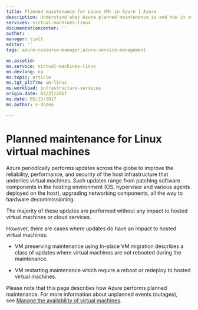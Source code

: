```yaml
---
title: Planned maintenance for Liunx VMs in Azure | Azure
description: Understand what Azure planned maintenance is and how it affects your Windows virtual machines running in Azure.
services: virtual-machines-linux
documentationcenter: ''
author: 
manager: timlt
editor: ''
tags: azure-resource-manager,azure-service-management

ms.assetid: 
ms.service: virtual-machines-linux
ms.devlang: na
ms.topic: article
ms.tgt_pltfrm: vm-linux
ms.workload: infrastructure-services
origin.date: 03/27/2017
ms.date: 05/15/2017
ms.author: v-dazen

---
```


# Planned maintenance for Linux virtual machines 

Azure periodically performs updates across the globe to
improve the reliability, performance, and security of the host
infrastructure that underlies virtual machines. Such updates range from
patching software components in the hosting environment (OS, hypervisor
and various agents deployed on the host), upgrading networking
components, all the way to hardware decommissioning.

The majority of these updates are performed without any impact to hosted
virtual machines or cloud services.

However, there are cases where updates do have an impact to hosted
virtual machines:

-   VM preserving maintenance using In-place VM migration describes a class of updates where virtual machines are not rebooted
    during the maintenance.

-   VM restarting maintenance which require a reboot or redeploy to hosted
    virtual machines.

Please note that this page describes how Azure performs
planned maintenance. For more information about unplanned events
(outages), see [Manage the availability of virtual
machines](../windows/manage-availability.md).
